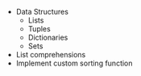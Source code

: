 - Data Structures
    - Lists
    - Tuples
    - Dictionaries
    - Sets
- List comprehensions
- Implement custom sorting function
